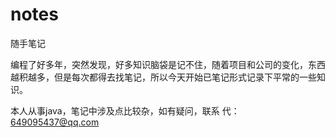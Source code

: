 # notes
随手笔记

编程了好多年，突然发现，好多知识脑袋是记不住，随着项目和公司的变化，东西越积越多，但是每次都得去找笔记，所以今天开始已笔记形式记录下平常的一些知识。

本人从事java，笔记中涉及点比较杂，如有疑问，联系
代：649095437@qq.com

